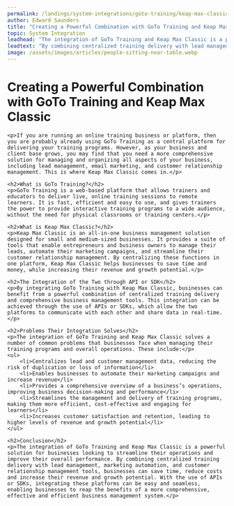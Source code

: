 ```yaml
---
permalink: /landings/system-integrations/goto-training/keap-max-classic
author: Edward Saunders
title: "Creating a Powerful Combination with GoTo Training and Keap Max Classic"
topic: System Integration
leadhead: "The integration of GoTo Training and Keap Max Classic is a powerful solution for businesses looking to streamline their operations and improve their overall performance"
leadtext: "By combining centralized training delivery with lead management, marketing automation, and customer relationship management tools, businesses can save time, reduce costs and increase their revenue and growth potential. With the use of APIs or SDKs, integrating these platforms can be easy and seamless, enabling businesses to reap the benefits of a more comprehensive, effective and efficient business management system."
image: /assets/images/articles/people-sitting-near-table.webp
---
```

<div class="arttext">
	<h1>Creating a Powerful Combination with GoTo Training and Keap Max Classic</h1>

	<p>If you are running an online training business or platform, then you are probably already using GoTo Training as a central platform for delivering your training programs. However, as your business and client base grows, you may find that you need a more comprehensive solution for managing and organizing all aspects of your business, including lead management, email marketing, and customer relationship management. This is where Keap Max Classic comes in.</p>

	<h2>What is GoTo Training?</h2>
	<p>GoTo Training is a web-based platform that allows trainers and educators to deliver live, online training sessions to remote learners. It is fast, efficient and easy to use, and gives trainers the power to provide interactive training programs to a wide audience, without the need for physical classrooms or training centers.</p>

	<h2>What is Keap Max Classic?</h2>
	<p>Keap Max Classic is an all-in-one business management solution designed for small and medium-sized businesses. It provides a suite of tools that enable entrepreneurs and business owners to manage their leads, automate their marketing campaigns, and streamline their customer relationship management. By centralizing these functions in one platform, Keap Max Classic helps businesses to save time and money, while increasing their revenue and growth potential.</p>

	<h2>The Integration of the Two through API or SDK</h2>
	<p>By integrating GoTo Training with Keap Max Classic, businesses can benefit from a powerful combination of centralized training delivery and comprehensive business management tools. This integration can be achieved through the use of APIs or SDKs, which allow the two platforms to communicate with each other and share data in real-time.</p>

	<h2>Problems Their Integration Solves</h2>
	<p>The integration of GoTo Training and Keap Max Classic solves a number of common problems that businesses face when managing their training programs and overall operations. These include:</p>
	<ul>
		<li>Centralizes lead and customer management data, reducing the risk of duplication or loss of information</li>
		<li>Enables businesses to automate their marketing campaigns and increase revenue</li>
		<li>Provides a comprehensive overview of a business’s operations, improving business decision-making and performance</li>
		<li>Streamlines the management and delivery of training programs, making them more efficient, cost-effective and engaging for learners</li>
		<li>Increases customer satisfaction and retention, leading to higher levels of revenue and growth potential</li>
	</ul>

	<h2>Conclusion</h2>
	<p>The integration of GoTo Training and Keap Max Classic is a powerful solution for businesses looking to streamline their operations and improve their overall performance. By combining centralized training delivery with lead management, marketing automation, and customer relationship management tools, businesses can save time, reduce costs and increase their revenue and growth potential. With the use of APIs or SDKs, integrating these platforms can be easy and seamless, enabling businesses to reap the benefits of a more comprehensive, effective and efficient business management system.</p>

</div>